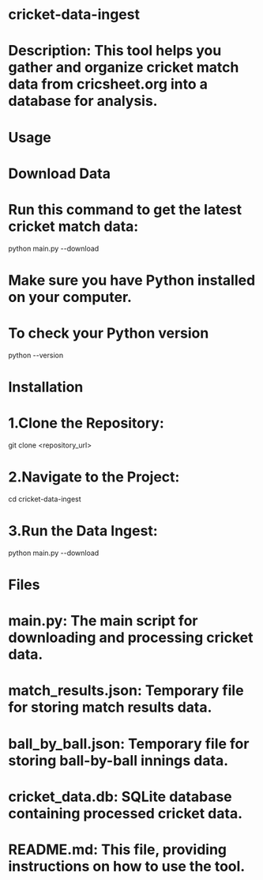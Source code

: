 # cricket-data-ingest

# Description: This tool helps you gather and organize cricket match data from cricsheet.org into a database for analysis.

# Usage
# Download Data
# Run this command to get the latest cricket match data:

python main.py --download

# Make sure you have Python installed on your computer.

# To check your Python version
  python --version

# Installation
# 1.Clone the Repository:
 
  git clone <repository_url>

# 2.Navigate to the Project:

  cd cricket-data-ingest

# 3.Run the Data Ingest:

   python main.py --download

# Files
# main.py: The main script for downloading and processing cricket data.
# match_results.json: Temporary file for storing match results data.
# ball_by_ball.json: Temporary file for storing ball-by-ball innings data.
# cricket_data.db: SQLite database containing processed cricket data.
# README.md: This file, providing instructions on how to use the tool.
